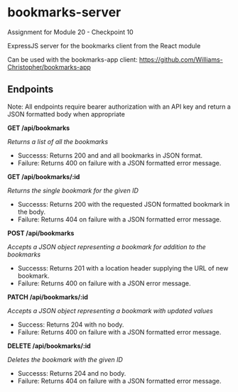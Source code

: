 # bookmarks-server
Assignment for Module 20 - Checkpoint 10

ExpressJS server for the bookmarks client from the React module

Can be used with the bookmarks-app client: https://github.com/Williams-Christopher/bookmarks-app

## Endpoints
Note: All endpoints require bearer authorization with an API key and return a JSON formatted body when appropriate

**GET /api/bookmarks**

_Returns a list of all the bookmarks_
* Successs: Returns 200 and and all bookmarks in JSON format.
* Failure: Returns 400 on failure with a JSON formatted error message.

**GET /api/bookmarks/:id**

_Returns the single bookmark for the given ID_
* Successs: Returns 200 with the requested JSON formatted bookmark in the body.
* Failure: Returns 404 on failure with a JSON formatted error message.

**POST /api/bookmarks**

_Accepts a JSON object representing a bookmark for addition to the bookmarks_
* Successs: Returns 201 with a location header supplying the URL of new bookmark.
* Failure: Returns 400 on failure with a JSON error message.

**PATCH /api/bookmarks/:id**

_Accepts a JSON object representing a bookmark with updated values_
* Success: Returns 204 with no body.
* Failure: Returns 400 on failure with a JSON formatted error message.

**DELETE /api/bookmarks/:id**

_Deletes the bookmark with the given ID_
* Successs: Returns 204 and no body.
* Failure: Returns 404 on failure with a JSON formatted error message.

